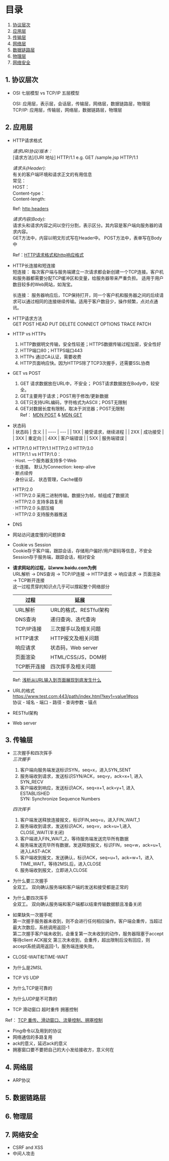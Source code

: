 # 目录
1. [协议层次](#协议层次)
2. [应用层](#应用层)
3. [传输层](#传输层)
4. [网络层](#网络层)
5. [数据链路层](#数据链路层)
6. [物理层](#物理层)
7. [网络安全](#网络安全)

## 1. 协议层次 <a name="协议层次"></a>
- OSI 七层模型 vs TCP/IP 五层模型
  
  OSI: 应用层，表示层，会话层，传输层，网络层，数据链路层，物理层  
  TCP/IP: 应用层，传输层，网络层，数据链路层，物理层
 
## 2. 应用层 <a name="应用层"></a>
- HTTP请求格式
  
  _请求URI协议/版本：_  
  [请求方法]/[URI 地址] HTTP/1.1 e.g. GET /sample.jsp HTTP/1.1
  
  _请求头(Header):_  
  有关的客户端环境和请求正文的有用信息  
  常见：  
  HOST：  
  Content-type：  
  Content-length:  
  
  
  Ref: [http headers](https://developer.mozilla.org/zh-CN/docs/Web/HTTP/Headers)
  
  _请求内容(Body):_  
  请求头和请求内容之间以空行分割，表示区分。其内容是客户端向服务器的请求内容。  
  GET方法中，内容以明文形式写在Header中。
  POST方法中，表单写在Body中
  
  Ref：[HTTP请求格式和http响应格式](https://www.huaweicloud.com/articles/d634c17799428bf48c14156404f4a801.html)

- HTTP长连接和短连接  
  短连接： 每次客户端与服务端建立一次请求都会新创建一个TCP连接。客户机和服务器都需要分配TCP缓冲区和变量，给服务器带来严重负担。 适用于用户数目较多的Web网站，如淘宝。  
  
  长连接： 服务器响应后，TCP保持打开，同一个客户机和服务器之间的后续请求可以通过相同的连接继续传输。适用于客户数目少，操作频繁，点对点通讯。
  
- HTTP请求方法  
  GET POST HEAD PUT DELETE CONNECT OPTIONS TRACE PATCH
  
- HTTP vs HTTPs  
  1. HTTP数据明文传输，安全性较差；HTTPS数据传输过程加密，安全性好
  2. HTTP端口80；HTTPS端口443
  3. HTTPs 通过CA认证，需要收费
  4. HTTP页面响应快。因为HTTPS除了TCP3次握手，还需要SSL协商
  
- GET vs POST  
  1. GET 请求数据放在URL中，不安全； POST请求数据放在Body中，较安全。
  2. GET主要用于请求；POST用于修改/更新数据
  3. GET只支持URL编码，字符格式为ASCII；POST无限制
  4. GET对数据长度有限制，取决于浏览器；POST无限制  
  Ref： [MDN POST](https://developer.mozilla.org/zh-CN/docs/Web/HTTP/Methods/POST) & [MDN GET](https://developer.mozilla.org/zh-CN/docs/Web/HTTP/Methods/GET)
 
  
- 状态码  
  | 状态码 | 含义 |
  | ----  | --- |
  | 1XX | 接受请求，继续进程 |
  | 2XX | 成功接受 |
  | 3XX | 重定向 |
  | 4XX | 客户端错误 |
  | 5XX | 服务端错误 |

- HTTP/1.0 HTTP/1.1 HTTP/2.0 HTTP/3.0  
  HTTP/1.1 vs HTTP/1.0：  
  · Host. 一个服务器支持多个Web  
  · 长连接。 默认为Connection: keep-alive  
  · 断点续传  
  · 身份认证， 状态管理，Cache缓存
  
  HTTP/2.0  
  · HTTP/2.0 采用二进制传输。数据分为帧，帧组成了数据流  
  · HTTP/2.0 支持多路复用  
  · HTTP/2.0 头部压缩  
  · HTTP/2.0 支持服务器推送  
  
  
- DNS  
- 网站访问速度慢的问题排查  
- Cookie vs Session  
  Cookie存于客户端，跟踪会话，存储用户偏好/用户密码等信息，不安全    
  Session存于服务端，跟踪会话，相对安全  
  
- **请求网站的过程，以www.baidu.com为例**  
  URL解析 -> DNS查询 -> TCP/IP连接 -> HTTP请求 -> 响应请求 -> 页面渲染 -> TCP断开连接  
  这一过程贯穿的知识点几乎可以撑起整个网络部分  
  
  | 过程 | 延展 |
  | --- | --- |
  | URL解析 | URL的格式、RESTful架构 |
  | DNS查询 | 递归查询、迭代查询 |
  | TCP/IP连接 | 三次握手以及相关问题 |
  | HTTP请求 | HTTP报文及相关问题 |
  | 响应请求 | 状态码，Web server |
  | 页面渲染 | HTML/CSS/JS，DOM树 |
  | TCP断开连接 | 四次挥手及相关问题 |
  
  
  Ref: [浅析从URL输入到页面展现到底发生什么](https://juejin.cn/post/6982405024630439973)
 
- URL的格式  
  https://www.test.com:443/path/index.html?key1=value1#pos  
  协议 - 域名 - 端口 - 路径 - 查询参数 - 锚点

- RESTful架构  
- Web server
  

## 3. 传输层 <a name="传输层"></a>
- 三次握手和四次挥手  
  _三次握手_  
  1. 客户端向服务端发送标识SYN，seq=x，进入SYN_SENT  
  2. 服务端收到请求，发送标识SYN/ACK，seq=y，ack=x+1, 进入SYN_RECV  
  3. 客户端收到响应，发送标识ACK，seq=x+1, ack=y+1, 进入ESTABLISHED  
  SYN: Synchronize Sequence Numbers  
  
  _四次挥手_  
  1. 客户端发送释放连接报文，标识FIN,seq=u，进入FIN_WAIT_1
  2. 服务端收到请求，发送标识ACK，seq=v，ack=u+1,进入CLOSE_WAIT(半关闭)  
  3. 客户端进入FIN_WAIT_2，等待服务端发送完毕所有数据  
  4. 服务端发送完毕所有数据，发送释放报文，标识FIN，seq=w，ack=u+1, 进入LAST-ACK  
  5. 客户端收到报文，发送确认，标识ACK，seq=u+1，ack=w+1，进入TIME_WAIT。等待2MSL后，进入CLOSE  
  6. 服务端收到报文，立即进入CLOSE   
- 为什么要三次握手  
  全双工。 双向确认服务端和客户端的发送和接受都是正常的  
  
- 为什么要四次挥手  
  全双工。 双向确认服务端和客户端都以结束传输数据额且准备关闭  
- 如果缺失一次握手呢  
  第一次握手服务器未收到，则不会进行任何相应操作。客户端会重传，当超过最大次数后，系统调用返回-1  
  第二次握手客户端未收到，会重复第一次未收到的动作，服务器阻塞于accept等待client ACK报文
  第三次未收到，会重传，超出限制后没有回应，则accept系统调用返回-1，服务端连接失败。
  
- CLOSE-WAIT和TIME-WAIT
- 为什么是2MSL
- TCP VS UDP
- 为什么TCP是可靠的
- 为什么UDP是不可靠的
- TCP 滑动窗口 超时重传 拥塞控制  
 
 Ref： [TCP 重传、滑动窗口、流量控制、拥塞控制](https://www.cnblogs.com/xiaolincoding/p/12732052.html)

- Ping命令以及用到的协议
- 网络通信的多路复用
- ack的意义，延迟ack的意义
- 拥塞窗口要不要把自己的大小发给接收方，意义何在


## 4. 网络层 <a name="网络层"></a>
- ARP协议


## 5. 数据链路层 <a name="数据链路层"></a>

## 6. 物理层 <a name="物理层"></a>

## 7. 网络安全 <a name="网络安全"></a>
- CSRF and XSS
- 中间人攻击


